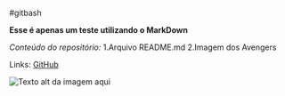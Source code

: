 #gitbash

**Esse é apenas um teste utilizando o MarkDown**

*Conteúdo do repositório:*
  1.Arquivo README.md
    2.Imagem dos Avengers

Links:
[GitHub](https:github.com "GitHub")

![Texto alt da imagem aqui]([[URL]].da.imagem.aqui "Título da Imagem aqui")


